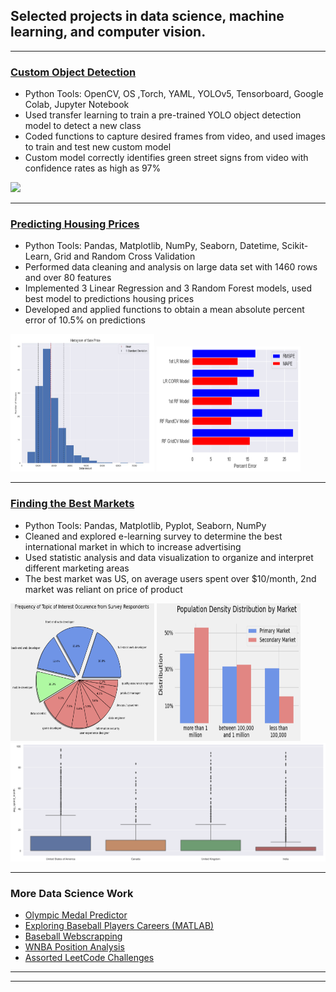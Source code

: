 ## Selected projects in data science, machine learning, and computer vision.

---

### [Custom Object Detection](https://github.com/Patrick-Oline/Custom_Object_Detection)

- Python Tools: OpenCV, OS ,Torch, YAML, YOLOv5, Tensorboard, Google Colab, Jupyter Notebook
- Used transfer learning to train a pre-trained YOLO object detection model to detect a new class
- Coded functions to capture desired frames from video, and used images to train and test new custom model
- Custom model correctly identifies green street signs from video with confidence rates as high as 97%

<p float="center">
<img src="images/ezgif-5-03b1f08f83.gif?raw=true">
</p>

---
### [Predicting Housing Prices](https://github.com/Patrick-Oline/Predicting_Housing_Prices/blob/main/Presentationt_Predicting_Housing_Prices.pdf)

- Python Tools: Pandas, Matplotlib, NumPy, Seaborn, Datetime, Scikit-Learn, Grid and Random Cross Validation
- Performed data cleaning and analysis on large data set with 1460 rows and over 80 features
- Implemented 3 Linear Regression and 3 Random Forest models, used best model to predictions housing prices
- Developed and applied functions to obtain a mean absolute percent error of 10.5% on predictions

<p float="left">
  <img src="https://github.com/Patrick-Oline/Predicting_Housing_Prices/blob/main/Histogram%20of%20Sale%20Price%202.png?raw=true" width="230" height="220">
  <img src="https://github.com/Patrick-Oline/Predicting_Housing_Prices/blob/main/Graphs/Screen%20Shot%202023-02-13%20at%203.33.36%20PM.png?raw=true" width="230" height="200">
</p>

---
### [Finding the Best Markets](https://github.com/Patrick-Oline/Finding_the_Best_Markets_Project)

- Python Tools: Pandas, Matplotlib, Pyplot, Seaborn, NumPy
- Cleaned and explored e-learning survey to determine the best international market in which to increase advertising
- Used statistic analysis and data visualization to organize and interpret different marketing areas
- The best market was US, on average users spent over $10/month, 2nd market was reliant on price of product

<img src="images/Advertise_1.png?raw=true" width="230" height="220">
<img src="images/Advertise_2.png?raw=true" width="230" height="220">
<img src="images/Advertise_3.png?raw=true">

---

### More Data Science Work

- [Olympic Medal Predictor](https://github.com/Patrick-Oline/Olympic_Medal_Predictions)
- [Exploring Baseball Players Careers (MATLAB)](https://github.com/Patrick-Oline/Great_Hitters_Stats)
- [Baseball Webscrapping](https://github.com/Patrick-Oline/Phillies-stats)
- [WNBA Position Analysis](https://github.com/Patrick-Oline/WNBA-analysis)
- [Assorted LeetCode Challenges](https://github.com/Patrick-Oline/Leet-Code-Challenges)

---




---
